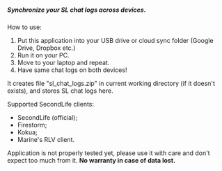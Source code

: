 ##### Synchronize your SL chat logs across devices.

How to use:
1. Put this application into your USB drive or cloud sync folder (Google Drive, Dropbox etc.)
2. Run it on your PC.
3. Move to your laptop and repeat.
4. Have same chat logs on both devices!

It creates file "sl_chat_logs.zip" in current working directory (if it doesn't exists), and stores SL chat logs here.

Supported SecondLife clients:
- SecondLife (official);
- Firestorm;
- Kokua;
- Marine's RLV client.

Application is not properly tested yet, please use it with care and don't expect too much from it. **No warranty in case of data lost.**